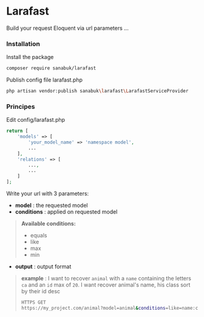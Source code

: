 # Larafast
Build your request Eloquent via url parameters
...

### Installation
Install the package
```sh
composer require sanabuk/larafast
```

Publish config file larafast.php
```sh
php artisan vendor:publish sanabuk\larafast\LarafastServiceProvider
```

### Principes
Edit config/larafast.php
```php
return [
    'models' => [
        'your_model_name' => 'namespace model',
        ...
    ],
    'relations' => [
        ...,
        ...
    ]
];
```
       
Write your url with 3 parameters:
- **model** : the requested model
- **conditions** : applied on requested model

> **Available conditions:**
> - equals
> - like
> - max
> - min
- **output** : output format

> **example** : I want to recover `animal` with a `name` containing the letters `ca` and an `id` max of `20`. I want recover animal's name, his class sort by their id desc
> ```sh
> HTTPS GET
> https://my_project.com/animal?model=animal&conditions=like=name:ca,max=id:20&output=id,name,class,sort=-id
> ```


